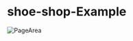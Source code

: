 # shoe-shop-Example


![PageArea](https://user-images.githubusercontent.com/56879548/221044068-1fee05b1-2af1-49b9-a757-783c2ff9eb26.jpg)

